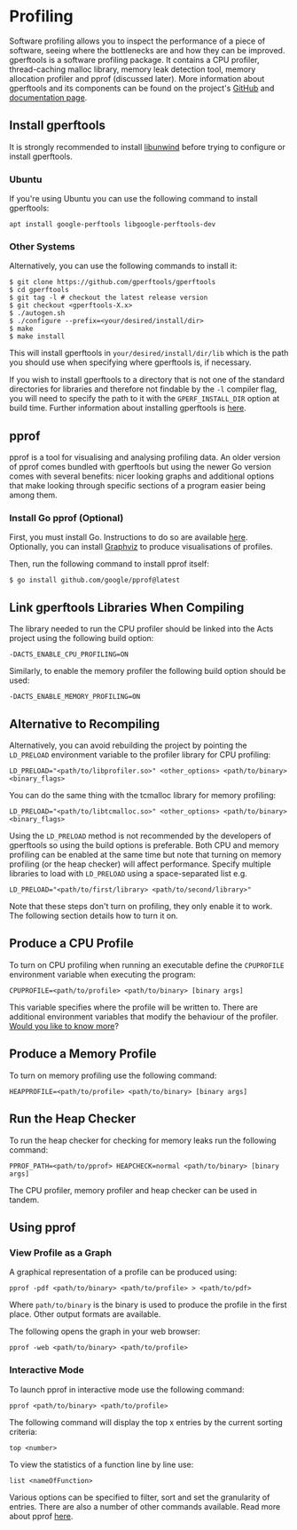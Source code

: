 # Profiling

Software profiling allows you to inspect the performance of a piece of software, seeing where the bottlenecks are and how they can be improved.
gperftools is a software profiling package. It contains a CPU profiler, thread-caching malloc library, memory leak detection tool, memory allocation profiler and pprof (discussed later). More information about gperftools and its components can be found on the project's [GitHub](https://github.com/gperftools/gperftools) and [documentation page](https://gperftools.github.io/gperftools/).

## Install gperftools

It is strongly recommended to install [libunwind](http://download.savannah.gnu.org/releases/libunwind/libunwind-0.99-beta.tar.gz) before trying to configure or install gperftools.

### Ubuntu

If you're using Ubuntu you can use the following command to install gperftools:

```
apt install google-perftools libgoogle-perftools-dev
```

### Other Systems

Alternatively, you can use the following commands to install it:

```console 
$ git clone https://github.com/gperftools/gperftools
$ cd gperftools
$ git tag -l # checkout the latest release version
$ git checkout <gperftools-X.x>
$ ./autogen.sh
$ ./configure --prefix=<your/desired/install/dir>
$ make
$ make install
```

This will install gperftools in `your/desired/install/dir/lib` which is the path you should use when specifying where gperftools is, if necessary.

If you wish to install gperftools to a directory that is not one of the standard directories for libraries and therefore not findable by the `-l` compiler flag, you will need to specify the path to it with the `GPERF_INSTALL_DIR` option at build time.
Further information about installing gperftools is [here](https://github.com/gperftools/gperftools/blob/master/INSTALL).

## pprof

pprof is a tool for visualising and analysing profiling data.
An older version of pprof comes bundled with gperftools but using the newer Go version comes with several benefits: nicer looking graphs and additional options that make looking through specific sections of a program easier being among them.

### Install Go pprof (Optional)

First, you must install Go. Instructions to do so are available [here](https://go.dev/doc/install).
Optionally, you can install [Graphviz](http://www.graphviz.org/download/) to produce visualisations of profiles.

Then, run the following command to install pprof itself:

```console
$ go install github.com/google/pprof@latest
```

## Link gperftools Libraries When Compiling

The library needed to run the CPU profiler should be linked into the Acts project using the following build option:

```
-DACTS_ENABLE_CPU_PROFILING=ON
```

Similarly, to enable the memory profiler the following build option should be used:

```
-DACTS_ENABLE_MEMORY_PROFILING=ON
```

## Alternative to Recompiling

Alternatively, you can avoid rebuilding the project by pointing the `LD_PRELOAD` environment variable to the profiler library for CPU profiling:

```
LD_PRELOAD="<path/to/libprofiler.so>" <other_options> <path/to/binary> <binary_flags>
```

You can do the same thing with the tcmalloc library for memory profiling:

```
LD_PRELOAD="<path/to/libtcmalloc.so>" <other_options> <path/to/binary> <binary_flags>
```

Using the `LD_PRELOAD` method is not recommended by the developers of gperftools so using the build options is preferable. Both CPU and memory profiling can be enabled at the same time but note that turning on memory profiling (or the heap checker) will affect performance.
Specify multiple libraries to load with `LD_PRELOAD` using a space-separated list e.g.

```
LD_PRELOAD="<path/to/first/library> <path/to/second/library>"
```

Note that these steps don't turn on profiling, they only enable it to work. The following section details how to turn it on.

## Produce a CPU Profile

To turn on CPU profiling when running an executable define the `CPUPROFILE` environment variable when executing the program:

```
CPUPROFILE=<path/to/profile> <path/to/binary> [binary args]
```

This variable specifies where the profile will be written to.
There are additional environment variables that modify the behaviour of the profiler.
[Would you like to know more](https://github.com/gperftools/gperftools)?

## Produce a Memory Profile

To turn on memory profiling use the following command:

```
HEAPPROFILE=<path/to/profile> <path/to/binary> [binary args]
```

## Run the Heap Checker

To run the heap checker for checking for memory leaks run the following command:

```
PPROF_PATH=<path/to/pprof> HEAPCHECK=normal <path/to/binary> [binary args]
```

The CPU profiler, memory profiler and heap checker can be used in tandem.

## Using pprof

### View Profile as a Graph

A graphical representation of a profile can be produced using:

```
pprof -pdf <path/to/binary> <path/to/profile> > <path/to/pdf>
```

Where `path/to/binary` is the binary is used to produce the profile in the first place.
Other output formats are available.

The following opens the graph in your web browser:

```
pprof -web <path/to/binary> <path/to/profile>
```

### Interactive Mode

To launch pprof in interactive mode use the following command:

```
pprof <path/to/binary> <path/to/profile>
```

The following command will display the top x entries by the current sorting criteria:

```
top <number>
```

To view the statistics of a function line by line use:

```
list <nameOfFunction>
```

Various options can be specified to filter, sort and set the granularity of entries.
There are also a number of other commands available.
Read more about pprof [here](https://github.com/google/pprof).
